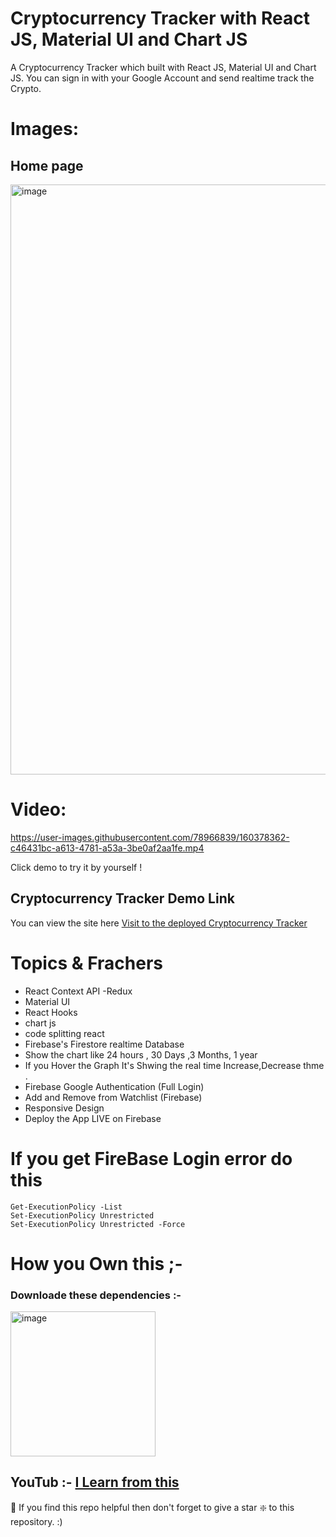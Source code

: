 
# Cryptocurrency Tracker with React JS, Material UI and Chart JS

A Cryptocurrency Tracker which built with React JS, Material UI and Chart JS. You can sign in with your Google Account and send realtime track the Crypto. 


# Images: 

## Home page
<img width="944" alt="image" src="https://user-images.githubusercontent.com/78966839/160291138-cb09a914-535a-4003-ad14-e0370eff6bcd.png">

# Video: 

https://user-images.githubusercontent.com/78966839/160378362-c46431bc-a613-4781-a53a-3be0af2aa1fe.mp4



Click demo to try it by yourself ! 

## Cryptocurrency Tracker Demo Link

You can view the site here
[Visit to  the deployed Cryptocurrency Tracker ](https://crypto-hunter-92155.web.app/ "click to open")

# Topics & Frachers

- React Context API -Redux
- Material UI
- React Hooks
- chart js
- code splitting react
- Firebase's Firestore realtime Database
- Show the chart like 24 hours , 30 Days ,3 Months, 1 year
- If you Hover the Graph It's Shwing the real time Increase,Decrease thme . 
- Firebase Google Authentication (Full Login)
- Add and Remove from Watchlist (Firebase)
- Responsive Design
- Deploy the App LIVE on Firebase

# If you get FireBase Login error do this 
 ```
Get-ExecutionPolicy -List
Set-ExecutionPolicy Unrestricted
Set-ExecutionPolicy Unrestricted -Force
 ```
 
# How you Own this ;- 

### Downloade these dependencies :-

<img width="232" alt="image" src="https://user-images.githubusercontent.com/78966839/160294008-731d44bb-9ece-432d-a710-b2bcf3f1b3b9.png">

## YouTub :- [I Learn from this ](https://www.youtube.com/watch?v=QA6oTpMZp84 "click to open")

🙏 If you find this repo helpful then don't forget to give a star ❇️ to this repository. :)
